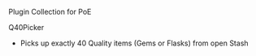 Plugin Collection for PoE

Q40Picker
 - Picks up exactly 40 Quality items (Gems or Flasks) from  open Stash
